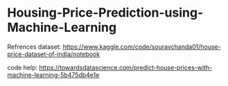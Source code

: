 # Housing-Price-Prediction-using-Machine-Learning
Refrences
dataset: https://www.kaggle.com/code/souravchanda01/house-price-dataset-of-india/notebook

code help: https://towardsdatascience.com/predict-house-prices-with-machine-learning-5b475db4e1e
